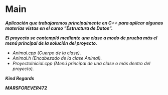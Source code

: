 # Main

**_Aplicación que trabajaremos principalmente en C++ para aplicar algunas materias vistas en el curso "Estructura de Datos"._**

**_El proyecto se contempló mediante una clase a modo de prueba más el menú principal de la solución del proyecto._**

- _Animal.cpp (Cuerpo de la clase)._
- _Animal.h (Encabezado de la clase Animal)._
- _ProyectoInicial.cpp (Menú principal de una clase o más dentro del proyecto)._

**_Kind Regards_**

**_MARSFOREVER472_**
